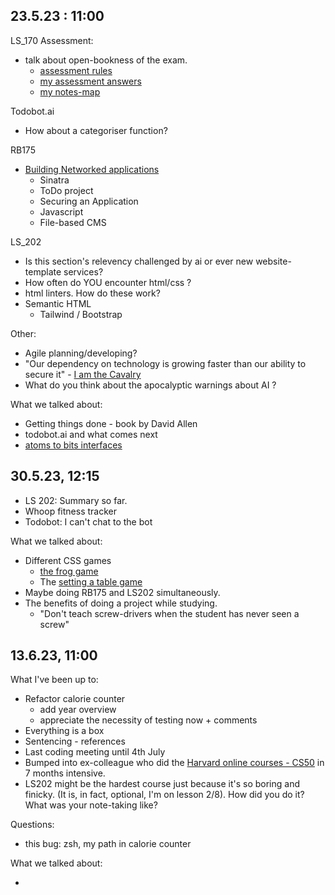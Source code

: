 ## 23.5.23 : 11:00  

LS_170 Assessment:
- talk about open-bookness of the exam.
  - [assessment rules](https://launchschool.com/gists/99b650e4)
  - [my assessment answers](https://launchschool.com/exams/b443abb4#qna)
  - [my notes-map](https://github.com/SandyRodger/LS170-171)

Todobot.ai
- How about a categoriser function? 

RB175

- [Building Networked applications](https://launchschool.com/lessons/15115b5d/assignments/f2a825e3)
  - Sinatra
  - ToDo project
  - Securing an Application
  - Javascript
  - File-based CMS

LS_202

- Is this section's relevency challenged by ai or ever new website-template services?
- How often do YOU encounter html/css ? 
- html linters. How do these work?
- Semantic HTML
  - Tailwind / Bootstrap

Other:

- Agile planning/developing?
- "Our dependency on technology is growing faster than our ability to secure it" - [I am the Cavalry](https://www.iamthecavalry.org/wp-content/uploads/2014/04/Cavalry-Brochure-v1.01.pdf)
- What do you think about the apocalyptic warnings about AI ?

What we talked about:

 - Getting things done - book by David Allen
 - todobot.ai and what comes next
 - [atoms to bits interfaces](https://www.accenture.com/gb-en/insights/technology/technology-trends-2023)

## 30.5.23, 12:15

- LS 202: Summary so far.
- Whoop fitness tracker
- Todobot: I can't chat to the bot

What we talked about:

- Different CSS games
  - [the frog game](https://flexboxfroggy.com)
  - The [setting a table game](https://flukeout.github.io)
- Maybe doing RB175 and LS202 simultaneously.
- The benefits of doing a project while studying.
  - "Don't teach screw-drivers when the student has never seen a screw"

## 13.6.23, 11:00

What I've been up to:

- Refactor calorie counter
  - add year overview
  - appreciate the necessity of testing now + comments
- Everything is a box
- Sentencing - references
- Last coding meeting until 4th July
- Bumped into ex-colleague who did the [Harvard online courses - CS50](https://pll.harvard.edu/subject/programming) in 7 months intensive.
- LS202 might be the hardest course just because it's so boring and finicky. (It is, in fact, optional, I'm on lesson 2/8). How did you do it? What was your note-taking like?

Questions:

- this bug: zsh, my path in calorie counter

What we talked about:

-
